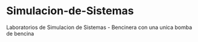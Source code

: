 # Simulacion-de-Sistemas

Laboratorios de Simulacion de Sistemas - Bencinera con una unica bomba de bencina 

